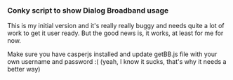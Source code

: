 ### Conky script to show Dialog Broadband usage

This is my initial version and it's really really buggy and needs quite a lot of work to get it user ready. But the good news is, it works, at least for me for now.

Make sure you have casperjs installed and update getBB.js file with your own username and password :( (yeah, I know it sucks, that's why it needs a better way)
